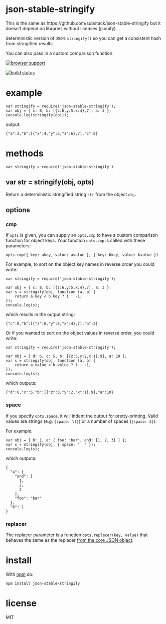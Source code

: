 <h1 id="json-stable-stringify">json-stable-stringify</h1>

<p>This is the same as https://github.com/substack/json-stable-stringify but it doesn't depend on libraries without licenses (jsonify).</p>

<p>deterministic version of <code>JSON.stringify()</code> so you can get a consistent hash
from stringified results</p>

<p>You can also pass in a custom comparison function.</p>

<p><a href="https://ci.testling.com/substack/json-stable-stringify"><img src="https://ci.testling.com/substack/json-stable-stringify.png" alt="browser support" /></a></p>

<p><a href="http://travis-ci.org/substack/json-stable-stringify"><img src="https://secure.travis-ci.org/substack/json-stable-stringify.png" alt="build status" /></a></p>

<h1 id="example">example</h1>

<pre><code class="js">var stringify = require('json-stable-stringify');
var obj = { c: 8, b: [{z:6,y:5,x:4},7], a: 3 };
console.log(stringify(obj));
</code></pre>

<p>output:</p>

<pre><code>{"a":3,"b":[{"x":4,"y":5,"z":6},7],"c":8}
</code></pre>

<h1 id="methods">methods</h1>

<pre><code class="js">var stringify = require('json-stable-stringify')
</code></pre>

<h2 id="var-str-%3D-stringifyobj%2C-opts">var str = stringify(obj, opts)</h2>

<p>Return a deterministic stringified string <code>str</code> from the object <code>obj</code>.</p>

<h2 id="options">options</h2>

<h3 id="cmp">cmp</h3>

<p>If <code>opts</code> is given, you can supply an <code>opts.cmp</code> to have a custom comparison
function for object keys. Your function <code>opts.cmp</code> is called with these
parameters:</p>

<pre><code class="js">opts.cmp({ key: akey, value: avalue }, { key: bkey, value: bvalue })
</code></pre>

<p>For example, to sort on the object key names in reverse order you could write:</p>

<pre><code class="js">var stringify = require('json-stable-stringify');

var obj = { c: 8, b: [{z:6,y:5,x:4},7], a: 3 };
var s = stringify(obj, function (a, b) {
    return a.key &lt; b.key ? 1 : -1;
});
console.log(s);
</code></pre>

<p>which results in the output string:</p>

<pre><code>{"c":8,"b":[{"z":6,"y":5,"x":4},7],"a":3}
</code></pre>

<p>Or if you wanted to sort on the object values in reverse order, you could write:</p>

<pre><code>var stringify = require('json-stable-stringify');

var obj = { d: 6, c: 5, b: [{z:3,y:2,x:1},9], a: 10 };
var s = stringify(obj, function (a, b) {
    return a.value &lt; b.value ? 1 : -1;
});
console.log(s);
</code></pre>

<p>which outputs:</p>

<pre><code>{"d":6,"c":5,"b":[{"z":3,"y":2,"x":1},9],"a":10}
</code></pre>

<h3 id="space">space</h3>

<p>If you specify <code>opts.space</code>, it will indent the output for pretty-printing.
Valid values are strings (e.g. <code>{space: \t}</code>) or a number of spaces
(<code>{space: 3}</code>).</p>

<p>For example:</p>

<pre><code class="js">var obj = { b: 1, a: { foo: 'bar', and: [1, 2, 3] } };
var s = stringify(obj, { space: '  ' });
console.log(s);
</code></pre>

<p>which outputs:</p>

<pre><code>{
  "a": {
    "and": [
      1,
      2,
      3
    ],
    "foo": "bar"
  },
  "b": 1
}
</code></pre>

<h3 id="replacer">replacer</h3>

<p>The replacer parameter is a function <code>opts.replacer(key, value)</code> that behaves
the same as the replacer
<a href="https://developer.mozilla.org/en-US/docs/Web/JavaScript/Guide/Using_native_JSON#The_replacer_parameter">from the core JSON object</a>.</p>

<h1 id="install">install</h1>

<p>With <a href="https://npmjs.org">npm</a> do:</p>

<pre><code>npm install json-stable-stringify
</code></pre>

<h1 id="license">license</h1>

<p>MIT</p>
